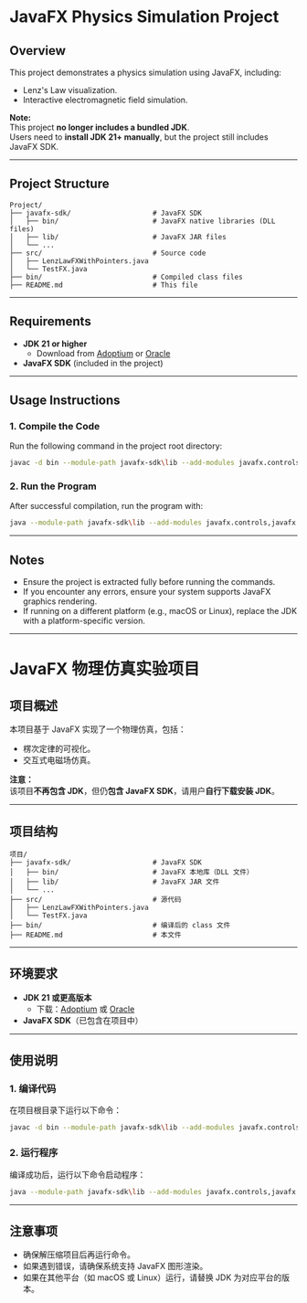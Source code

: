 # JavaFX Physics Simulation Project

## Overview
This project demonstrates a physics simulation using JavaFX, including:
- Lenz's Law visualization.
- Interactive electromagnetic field simulation.

**Note:**  
This project **no longer includes a bundled JDK**.  
Users need to **install JDK 21+ manually**, but the project still includes JavaFX SDK.

---

## Project Structure
```
Project/
├── javafx-sdk/                    # JavaFX SDK
│   ├── bin/                       # JavaFX native libraries (DLL files)
│   ├── lib/                       # JavaFX JAR files
│   └── ...
├── src/                           # Source code
│   ├── LenzLawFXWithPointers.java
│   └── TestFX.java
├── bin/                           # Compiled class files
├── README.md                      # This file
```

---

## Requirements
- **JDK 21 or higher**
  - Download from [Adoptium](https://adoptium.net/) or [Oracle](https://www.oracle.com/java/technologies/javase-downloads.html)
- **JavaFX SDK** (included in the project)

---

## Usage Instructions
### **1. Compile the Code**
Run the following command in the project root directory:
```bash
javac -d bin --module-path javafx-sdk\lib --add-modules javafx.controls,javafx.fxml src\LenzLawFXWithPointers.java
```

### **2. Run the Program**
After successful compilation, run the program with:
```bash
java --module-path javafx-sdk\lib --add-modules javafx.controls,javafx.fxml -Djava.library.path="javafx-sdk\bin" -cp bin LenzLawFXWithPointers
```

---

## Notes
- Ensure the project is extracted fully before running the commands.
- If you encounter any errors, ensure your system supports JavaFX graphics rendering.
- If running on a different platform (e.g., macOS or Linux), replace the JDK with a platform-specific version.

---

# JavaFX 物理仿真实验项目

## 项目概述
本项目基于 JavaFX 实现了一个物理仿真，包括：
- 楞次定律的可视化。
- 交互式电磁场仿真。

**注意：**  
该项目**不再包含 JDK**，但仍**包含 JavaFX SDK**，请用户**自行下载安装 JDK**。

---

## 项目结构
```
项目/
├── javafx-sdk/                    # JavaFX SDK
│   ├── bin/                       # JavaFX 本地库（DLL 文件）
│   ├── lib/                       # JavaFX JAR 文件
│   └── ...
├── src/                           # 源代码
│   ├── LenzLawFXWithPointers.java
│   └── TestFX.java
├── bin/                           # 编译后的 class 文件
├── README.md                      # 本文件
```

---

## 环境要求
- **JDK 21 或更高版本**  
  - 下载：[Adoptium](https://adoptium.net/) 或 [Oracle](https://www.oracle.com/java/technologies/javase-downloads.html)
- **JavaFX SDK**（已包含在项目中）

---

## 使用说明
### **1. 编译代码**
在项目根目录下运行以下命令：
```bash
javac -d bin --module-path javafx-sdk\lib --add-modules javafx.controls,javafx.fxml src\LenzLawFXWithPointers.java
```

### **2. 运行程序**
编译成功后，运行以下命令启动程序：
```bash
java --module-path javafx-sdk\lib --add-modules javafx.controls,javafx.fxml -Djava.library.path="javafx-sdk\bin" -cp bin LenzLawFXWithPointers
```

---

## 注意事项
- 确保解压缩项目后再运行命令。
- 如果遇到错误，请确保系统支持 JavaFX 图形渲染。
- 如果在其他平台（如 macOS 或 Linux）运行，请替换 JDK 为对应平台的版本。


